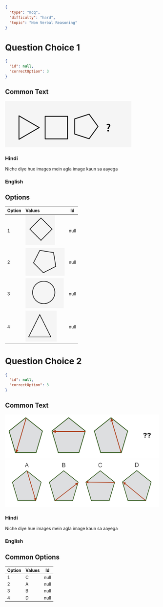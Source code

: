 ```json
{
  "type": "mcq",
  "difficulty": "hard",
  "topic": "Non Verbal Reasoning"
}
```

# Question Choice 1
```json
{
  "id": null,
  "correctOption": 3
}
```

## Common Text
![](images/question_18/choice1/choice1.png)

### Hindi
Niche diye hue images mein agla image kaun sa aayega

### English

## Options
| Option | Values                                      |Id     |
|:-------|:--------------------------------------------|:-----:|
| 1      | ![](images/question_18/choice1/option1.png) |null   |
| 2      | ![](images/question_18/choice1/option2.png) |null   |
| 3      | ![](images/question_18/choice1/option3.png) |null   |
| 4      | ![](images/question_18/choice1/option4.png) |null   |


# Question Choice 2
```json
{
  "id": null,
  "correctOption": 3
}
```

## Common Text
![](images/question_18/choice2/choice2_1.png)
![](images/question_18/choice2/choice2_2.png)

### Hindi
Niche diye hue images mein agla image kaun sa aayega

### English

## Common Options
| Option | Values |Id     |
|:-------|:-------|:-----:|
| 1      | C      |null   |
| 2      | A      |null   |
| 3      | B      |null   |
| 4      | D      |null   |
